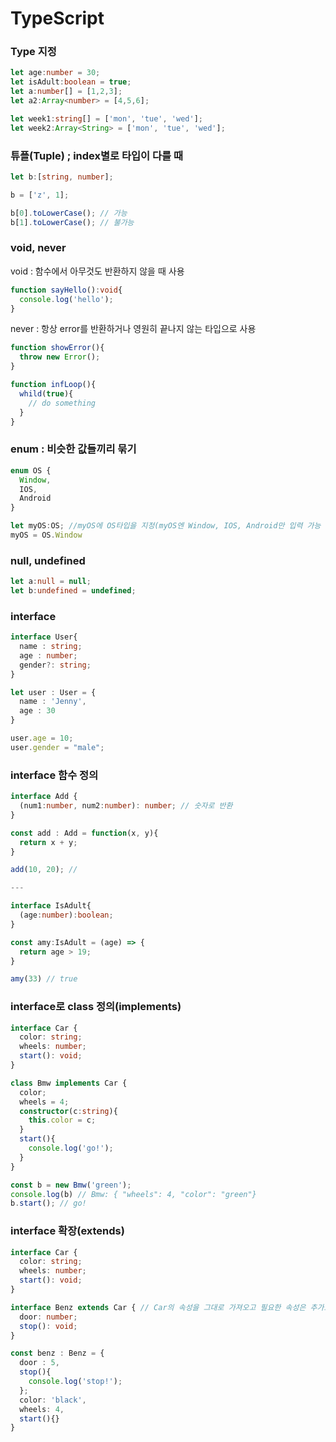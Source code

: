 # TypeScript


### Type 지정
```typescript
let age:number = 30;
let isAdult:boolean = true;
let a:number[] = [1,2,3];
let a2:Array<number> = [4,5,6];

let week1:string[] = ['mon', 'tue', 'wed'];
let week2:Array<String> = ['mon', 'tue', 'wed'];

```


### 튜플(Tuple) ; index별로 타입이 다를 때
```typescript
let b:[string, number];

b = ['z', 1];

b[0].toLowerCase(); // 가능
b[1].toLowerCase(); // 불가능
```

### void, never
void : 함수에서 아무것도 반환하지 않을 때 사용
```typescript
function sayHello():void{
  console.log('hello');
}
```
never : 항상 error를 반환하거나 영원히 끝나지 않는 타입으로 사용
```typescript
function showError(){
  throw new Error();
}

function infLoop(){
  whild(true){
    // do something
  }
}
```

### enum : 비슷한 값들끼리 묶기
```typescript
enum OS {
  Window,
  IOS,
  Android
}

let myOS:OS; //myOS에 OS타입을 지정(myOS엔 Window, IOS, Android만 입력 가능
myOS = OS.Window
```

### null, undefined
```typescript
let a:null = null;
let b:undefined = undefined;
```

### interface
```typescript
interface User{
  name : string;
  age : number;
  gender?: string;
}

let user : User = {
  name : 'Jenny',
  age : 30
}

user.age = 10;
user.gender = "male";

```

### interface 함수 정의
```typescript
interface Add {
  (num1:number, num2:number): number; // 숫자로 반환
}

const add : Add = function(x, y){
  return x + y;
}

add(10, 20); //

---

interface IsAdult{
  (age:number):boolean;
}

const amy:IsAdult = (age) => {
  return age > 19;
}

amy(33) // true
```

### interface로 class 정의(implements)
```typescript
interface Car {
  color: string;
  wheels: number;
  start(): void;
}

class Bmw implements Car {
  color;
  wheels = 4;
  constructor(c:string){
    this.color = c;
  }
  start(){
    console.log('go!');
  }
}

const b = new Bmw('green');
console.log(b) // Bmw: { "wheels": 4, "color": "green"}
b.start(); // go!
```


### interface 확장(extends)
```typescript
interface Car {
  color: string;
  wheels: number;
  start(): void;
}

interface Benz extends Car { // Car의 속성을 그대로 가져오고 필요한 속성은 추가로 정의
  door: number;
  stop(): void;
}

const benz : Benz = {  
  door : 5,
  stop(){
    console.log('stop!');
  };
  color: 'black',
  wheels: 4,
  start(){}
}

```
